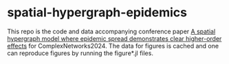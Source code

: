 # spatial-hypergraph-epidemics

This repo is the code and data accompanying conference paper [A spatial hypergraph model where epidemic spread demonstrates clear higher-order effects](https://arxiv.org/abs/2410.12688) for ComplexNetworks2024. The data for figures is cached and one can reproduce figures by running the figure*.jl files. 
